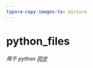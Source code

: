 ```yaml
---
typora-copy-images-to: picture
---
```


# python_files

###### 用于 python [同步](https://github.com/NiNG-XiAOYUAN/python/blob/main/picture/230259hfkew67ed8a2piyc.png?raw=true)

